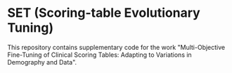 # SET (Scoring-table Evolutionary Tuning)
This repository contains supplementary code for the work "Multi-Objective Fine-Tuning of Clinical Scoring Tables: Adapting to Variations in Demography and Data".
